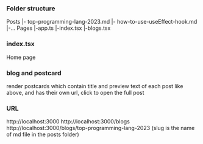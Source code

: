 ### Folder structure

Posts
|- top-programming-lang-2023.md
|- how-to-use-useEffect-hook.md
|-...
Pages
|-app.ts
|-index.tsx
|-blogs.tsx

### index.tsx

Home page

### blog and postcard

render postcards which contain title and preview text of each post
like above, and has their own url, click to open the full post

### URL

http://localhost:3000
http://localhost:3000/blogs
http://localhost:3000/blogs/top-programming-lang-2023 (slug is the name of md file in the posts folder)
